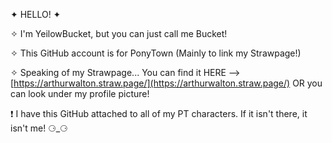  ✦ HELLO! ✦

 ✧ I'm YeilowBucket, but you can just call me Bucket! 
 
 ✧ This GitHub account is for PonyTown (Mainly to link my Strawpage!)

 ✧ Speaking of my Strawpage... You can find it HERE --> [https://arthurwalton.straw.page/](https://arthurwalton.straw.page/) OR you can look under my profile picture!

 ❗ I have this GitHub attached to all of my PT characters. If it isn't there, it isn't me!  ⚆_⚆
 
<!---
YeilowBucket/YeilowBucket is a ✨ special ✨ repository because its `README.md` (this file) appears on your GitHub profile.
You can click the Preview link to take a look at your changes.
--->
